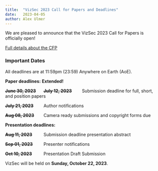 ```yaml
---
title:  "VizSec 2023 Call for Papers and Deadlines"
date:   2023-04-05
author: Alex Ulmer
---
```


<p>
We are pleased to announce that the VizSec 2023 Call for Papers is officially open! 
</p>
<p>
<a href="/vizsec2023/#cfp">Full details about the CFP</a>
</p>

<div>
    <h3>Important Dates</h3>
    <p>All deadlines are at 11:59pm (23:59) Anywhere on Earth (AoE).</p>
    <p><strong>Paper deadlines:</strong> <span style="font-weight: bold">Extended!</span></p>
    <p>
        <strong><span style="display: inline-block; width: 120px; text-decoration: line-through">June 30, 2023</span></strong>
        <strong><span style="display: inline-block; width: 120px; text-decoration: line-through">July 12, 2023</span></strong>
        Submission deadline for full, short, and position papers
    </p>
    <p>
        <strong><span style="display: inline-block; width: 120px; text-decoration: line-through">July 21, 2023</span></strong>
        Author notifications
    </p>
    <p>
        <strong><span style="display: inline-block; width: 120px; text-decoration: line-through">Aug 08, 2023</span></strong>
        Camera ready submissions and copyright forms due
    </p>
    <p>
       <strong>Presentation deadlines:</strong>
    </p>
    <p>
        <strong><span style="display: inline-block; width: 120px; text-decoration: line-through">Aug 11, 2023</span></strong>
        Submission deadline presentation abstract
    </p>
    <p>
        <strong><span style="display: inline-block; width: 120px; text-decoration: line-through">Sep 01, 2023</span></strong>
        Presenter notifications
    </p>
    <p>
        <strong><span style="display: inline-block; width: 120px; text-decoration: line-through">Oct 10, 2023</span></strong>
        Presentation Draft Submission
    </p>
    <p>VizSec will be held on <strong>Sunday, October 22, 2023</strong>.</p>
</div>
